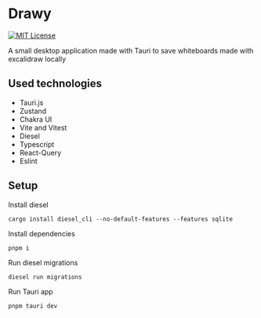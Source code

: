 
# Drawy

[![MIT License](https://img.shields.io/badge/License-MIT-green.svg)](https://choosealicense.com/licenses/mit/)

A small desktop application made with Tauri to save whiteboards made with excalidraw locally


## Used technologies
- Tauri.js
- Zustand
- Chakra UI
- Vite and Vitest
- Diesel
- Typescript
- React-Query
- Eslint

## Setup

Install diesel 

```
cargo install diesel_cli --no-default-features --features sqlite
```

Install dependencies
```
pnpm i
```

Run diesel migrations
```
diesel run migrations
```

Run Tauri app
```
pnpm tauri dev
```
